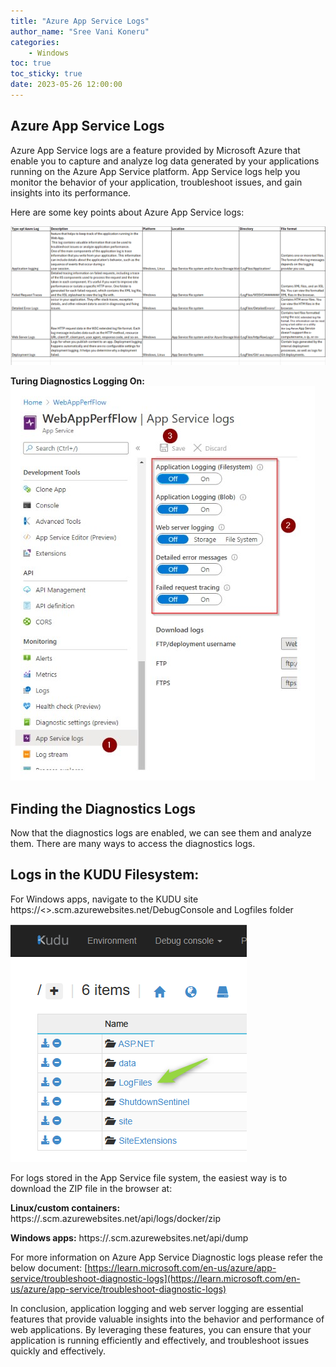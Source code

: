 ```yaml
---
title: "Azure App Service Logs"
author_name: "Sree Vani Koneru"
categories:
    - Windows 
toc: true
toc_sticky: true
date: 2023-05-26 12:00:00
---
```

<html>
<head>
  <!-- Google tag (gtag.js) -->
<script async src="https://www.googletagmanager.com/gtag/js?id=G-0DC5DVJXR5"></script>
<script>
  window.dataLayer = window.dataLayer || [];
  function gtag(){dataLayer.push(arguments);}
  gtag('js', new Date());

  gtag('config', 'G-0DC5DVJXR5');
</script>
</head>
</html>

## Azure App Service Logs


Azure App Service logs are a feature provided by Microsoft Azure that enable you to capture and analyze log data generated by your applications running on the Azure App Service platform. App Service logs help you monitor the behavior of your application, troubleshoot issues, and gain insights into its performance.

Here are some key points about Azure App Service logs:


![flow](/media/2023/AppserviceLogs/03.png)




**Turing Diagnostics Logging On:**
![flow](/media/2023/AppserviceLogs/1.jpg)


## Finding the Diagnostics Logs
Now that the diagnostics logs are enabled, we can see them and analyze them. There are many ways to access the diagnostics logs. 

## Logs in the KUDU Filesystem:
For Windows apps, navigate to the KUDU site https://<<webappname>>.scm.azurewebsites.net/DebugConsole and Logfiles folder


![flow](/media/2023/AppserviceLogs/02.png)

For logs stored in the App Service file system, the easiest way is to download the ZIP file in the browser at:

**Linux/custom containers:** https://<app-name>.scm.azurewebsites.net/api/logs/docker/zip

**Windows apps:** https://<app-name>.scm.azurewebsites.net/api/dump

For more information on Azure App Service Diagnostic logs please refer the below document:
[https://learn.microsoft.com/en-us/azure/app-service/troubleshoot-diagnostic-logs](https://learn.microsoft.com/en-us/azure/app-service/troubleshoot-diagnostic-logs)

In conclusion, application logging and web server logging are essential features that provide valuable insights into the behavior and performance of web applications. By leveraging these features, you can ensure that your application is running efficiently and effectively, and troubleshoot issues quickly and effectively.

